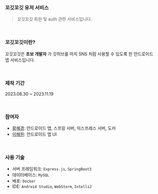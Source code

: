 ### 꼬깃꼬깃 유저 서비스
> 꼬깃꼬깃 회원 및 auth 관련 서비스입니다.

<br>

### 꼬깃꼬깃이란?
꼬깃꼬깃은 **초보 개발자** 가 깃허브를 마치 SNS 처럼 사용할 수 있도록 한 안드로이드 앱 서비스입니다.

<br>

### 제작 기간
2023.08.30 ~ 2023.11.19

<br>

### 참여자
- [황혜경](https://github.com/hyeg0121): 안드로이드 앱, 스프링 서버, 익스프레스 서버, 도커
- [이해원](https://github.com/haewon1106): 안드로이드 앱 UI

<br>

### 사용 기술
- 서버 프레임워크: `Express.js`, `SpringBoot3`
- 데이터베이스: `MySQL`
- 배포: `Docker`
- IDE: `Android Studio`, `WebStorm`, `IntelliJ`
